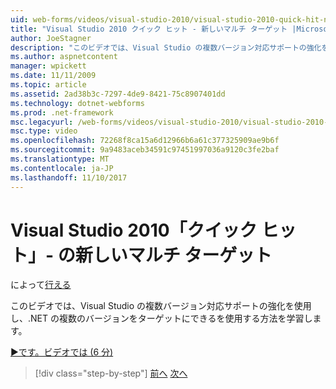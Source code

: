 ```yaml
---
uid: web-forms/videos/visual-studio-2010/visual-studio-2010-quick-hit-new-multi-targeting
title: "Visual Studio 2010 クイック ヒット - 新しいマルチ ターゲット |Microsoft ドキュメント"
author: JoeStagner
description: "このビデオでは、Visual Studio の複数バージョン対応サポートの強化を使用し、.NET の複数のバージョンをターゲットにできるを使用する方法を学習します。"
ms.author: aspnetcontent
manager: wpickett
ms.date: 11/11/2009
ms.topic: article
ms.assetid: 2ad38b3c-7297-4de9-8421-75c8907401dd
ms.technology: dotnet-webforms
ms.prod: .net-framework
msc.legacyurl: /web-forms/videos/visual-studio-2010/visual-studio-2010-quick-hit-new-multi-targeting
msc.type: video
ms.openlocfilehash: 72268f8ca15a6d12966b6a61c377325909ae9b6f
ms.sourcegitcommit: 9a9483aceb34591c97451997036a9120c3fe2baf
ms.translationtype: MT
ms.contentlocale: ja-JP
ms.lasthandoff: 11/10/2017
---
```

<a name="visual-studio-2010-quick-hit---new-multi-targeting"></a>Visual Studio 2010「クイック ヒット」- の新しいマルチ ターゲット
====================
によって[行える](https://github.com/JoeStagner)

このビデオでは、Visual Studio の複数バージョン対応サポートの強化を使用し、.NET の複数のバージョンをターゲットにできるを使用する方法を学習します。

[&#9654;です。ビデオでは (6 分)](https://channel9.msdn.com/Blogs/ASP-NET-Site-Videos/visual-studio-2010-quick-hit-new-multi-targeting)

>[!div class="step-by-step"]
[前へ](visual-studio-2010-quick-hit-new-web-project-template.md)
[次へ](visual-studio-2010-quick-hit-websites-instead-of-web-projects.md)
